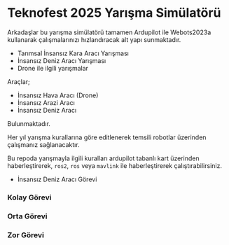 
# Teknofest 2025 Yarışma Simülatörü


Arkadaşlar bu yarışma simülatörü tamamen Ardupilot ile Webots2023a kullanarak çalışmalarınızı hızlandıracak alt yapı sunmaktadır.

* Tarımsal İnsansız Kara Aracı Yarışması
* İnsansız Deniz Aracı Yarışması
* Drone ile ilgili yarışmalar

Araçlar;
- İnsansız Hava Aracı (Drone)
- İnsansız Arazi Aracı
- İnsansız Deniz Aracı

Bulunmaktadır.

Her yıl yarışma kurallarına göre editlenerek temsili robotlar üzerinden çalışmanız sağlanacaktır.

Bu repoda yarışmayla ilgili kuralları ardupilot tabanlı kart üzerinden haberleştirerek, `ros2`, `ros` veya `mavlink` ile haberleştirerek çalıştırabilirsiniz.

- İnsansız Deniz Aracı Görevi

### Kolay Görevi
[](./docs/ida/ida_cok_kolay.png)

### Orta Görevi
[](./docs/ida/ida_orta.png)


### Zor Görevi
[](./docs/ida/ida_en_zor.jpg)
